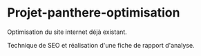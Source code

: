 # Projet-panthere-optimisation

Optimisation du site internet déjà existant. 


Technique de SEO et réalisation d'une fiche de rapport d'analyse.
